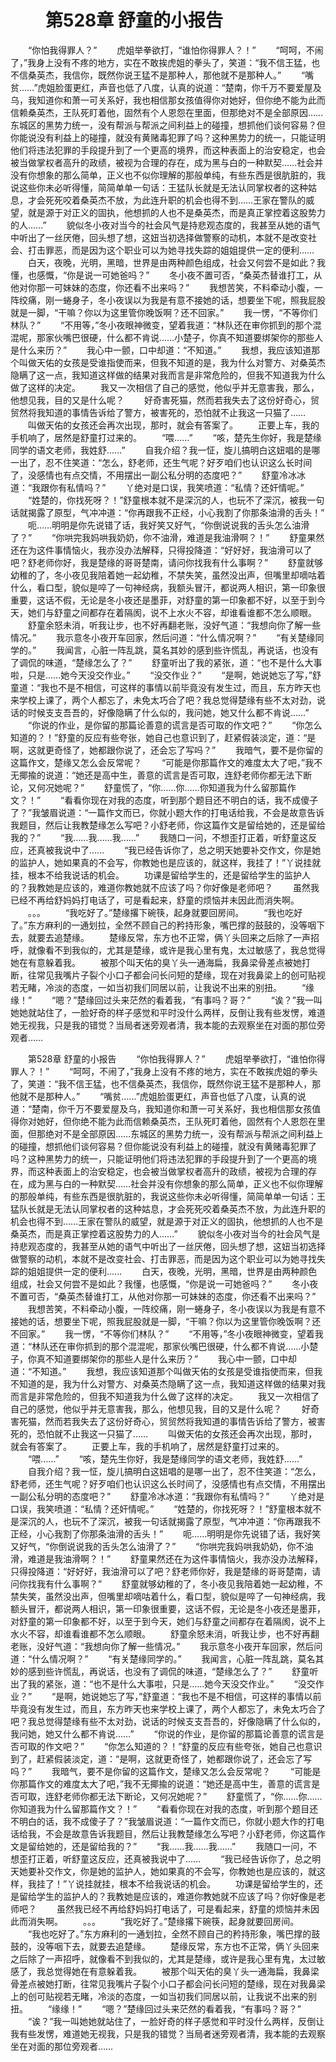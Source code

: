 # 　　第528章 舒童的小报告
　　“你怕我得罪人？”
　　虎姐举拳欲打，“谁怕你得罪人？！”
　　“呵呵，不闹了，”我身上没有不疼的地方，实在不敢挨虎姐的拳头了，笑道：“我不信王猛，也不信桑英杰，我信你，既然你说王猛不是那种人，那他就不是那种人。”
　　“嘴贫……”虎姐脸蛋更红，声音也低了八度，认真的说道：“楚南，你千万不要爱屋及乌，我知道你和萧一可关系好，我也相信那女孩值得你对她好，但你绝不能为此而信赖桑英杰，王队死盯着他，固然有个人恩怨在里面，但那绝对不是全部原因……东城区的黑势力统一，没有帮派与帮派之间利益上的碰撞，想抓他们谈何容易？但你能说没有利益上的碰撞，就没有黄赌毒犯罪了吗？这种黑势力的统一，只能证明他们将违法犯罪的手段提升到了一个更高的境界，而这种表面上的治安稳定，也会被当做掌权者高升的政绩，被视为合理的存在，成为黑与白的一种默契……社会并没有你想象的那么简单，正义也不似你理解的那般单纯，有些东西是很肮脏的，我说这些你未必听得懂，简简单单一句话：王猛队长就是无法认同掌权者的这种姑息，才会死死咬着桑英杰不放，为此连升职的机会也得不到……王家在警队的威望，就是源于对正义的固执，他想抓的人也不是桑英杰，而是真正掌控着这股势力的人……”
　　貌似冬小夜对当今的社会风气是持悲观态度的，我甚至从她的语气中听出了一丝厌倦，回头想了想，这妞当初选择做警察的动机，本就不是改变社会、打击罪恶，而是因为这个职业可以为她寻找失踪的姐姐提供一定的便利……
　　白天，夜晚，光明，黑暗，世界是由两种颜色组成，社会又何尝不是如此？我懂，也感慨，“你是说一可她爸吗？”
　　冬小夜不置可否，“桑英杰替谁打工，从他对你那一可妹妹的态度，你还看不出来吗？”
　　我想苦笑，不料牵动小腹，一阵绞痛，刚一蜷身子，冬小夜误以为我是有意不接她的话，想要坐下呢，照我屁股就是一脚，“干嘛？你以为这里管你晚饭啊？还不回家。”
　　我一愣，“不等你们林队？”
　　“不用等，”冬小夜眼神微变，望着我道：“林队还在审你抓到的那个混混呢，那家伙嘴巴很硬，什么都不肯说……小楚子，你真不知道要绑架你的那些人是什么来历？”
　　我心中一颤，口中却道：“不知道。”
　　我想，我应该知道那个叫做天佑的女孩是受谁指使而来，但我不知道的是，我为什么对警方、对桑英杰隐瞒了这一点，我知道这样做的结果对我而言是非常危险的，但我不知道我为什么做了这样的决定。
　　我又一次相信了自己的感觉，他似乎并无意害我，那么，他想见我，目的又是什么呢？
　　好奇害死猫，然而若我失去了这份好奇心，贸贸然将我知道的事情告诉给了警方，被害死的，恐怕就不止我这一只猫了……
　　叫做天佑的女孩还会再次出现，那时，就会有答案了。
　　正要上车，我的手机响了，居然是舒童打过来的。
　　“喂……”
　　“咳，楚先生你好，我是楚缘同学的语文老师，我姓舒……”
　　自我介绍？我一怔，旋儿搞明白这妞唱的是哪一出了，忍不住笑道：“怎么，舒老师，还生气呢？好歹咱们也认识这么长时间了，没感情也有点交情，不用摆出一副公私分明的态度吧？”
　　舒童冷冰冰道：“我跟你有私情吗？”
　　丫绝对是口误，我笑喷道：“私情？还奸情呢。”
　　“姓楚的，你找死呀？！”舒童根本就不是深沉的人，也玩不了深沉，被我一句话就揭露了原型，气冲冲道：“你再跟我不正经，小心我割了你那条油滑的舌头！”
　　呃……明明是你先说错了话，我好笑又好气，“你倒说说我的舌头怎么油滑了？”
　　“你哄完我妈哄我奶奶，你不油滑，难道是我油滑啊？！”
　　舒童果然还在为这件事情恼火，我亦没办法解释，只得投降道：“好好好，我油滑可以了吧？舒老师你好，我是楚缘的哥哥楚南，请问你找我有什么事啊？”
　　舒童就够幼稚的了，冬小夜见我陪着她一起幼稚，不禁失笑，虽然没出声，但嘴里却嘀咕着什么，看口型，貌似是啐了一句神经病，我额头冒汗，都说两人相识，第一印象很重要，这话不假，无论是冬小夜还是墨菲，对舒童的第一印象都不好，以至于到今天，她们与舒童之间都存在着隔阂，说不上水火不容，却谁看谁都不怎么顺眼。
　　舒童余怒未消，听我让步，也不好再翻老账，没好气道：“我想向你了解一些情况。”
　　我示意冬小夜开车回家，然后问道：“什么情况啊？”
　　“有关楚缘同学的。”
　　我闻言，心脏一阵乱跳，莫名其妙的感到些许慌乱，再说话，也没有了调侃的味道，“楚缘怎么了？”
　　舒童听出了我的紧张，道：“也不是什么大事啦，只是……她今天没交作业。”
　　“没交作业？”
　　“是啊，她说她忘了写，”舒童道：“我也不是不相信，可这样的事情以前毕竟没有发生过，而且，东方昨天也来学校上课了，两个人都忘了，未免太巧合了吧？我总觉得楚缘有些不太对劲，说话的时候支支吾吾的，好像隐瞒了什么似的，我问她，她又什么都不肯说……”
　　“你说的作业，是你留的那篇论善意的谎言是否可取的作文吧？”
　　“你怎么知道的？！”舒童的反应有些夸张，她自己也意识到了，赶紧假装淡定，道：“是啊，这就更奇怪了，她都跟你说了，还会忘了写吗？”
　　我暗气，要不是你留的这篇作文，楚缘又怎么会反常呢？
　　“可能是你那篇作文的难度太大了吧，”我不无揶揄的说道：“她还是高中生，善意的谎言是否可取，连舒老师你都无法下断论，又何况她呢？”
　　舒童慌了，“你……你……你知道我为什么留那篇作文？！”
　　“看看你现在对我的态度，听到那个题目还不明白的话，我不成傻子了？”我皱眉说道：“一篇作文而已，你就小题大作的打电话给我，不会是故意告诉我题目，然后让我教楚缘怎么写吧？小舒老师，你这篇作文是留给她的，还是留给我的？”
　　“我……我……我……”
　　我随口一问，不想歪打正着，听舒童这反应，还真被我说中了……
　　“我已经告诉你了，总之明天她要补交作文，你是她的监护人，她如果真的不会写，你教她也是应该的，就这样，我挂了！”丫说挂就挂，根本不给我说话的机会。
　　功课是留给学生的，还是留给学生的监护人的？我教她是应该的，难道你教她就不应该了吗？你好像是老师吧？
　　虽然我已经不再给舒妈妈打电话了，可是看起来，舒童的烦恼并未因此而消失啊。
　　。。。
　　“我吃好了。”楚缘撂下碗筷，起身就要回房间。
　　“我也吃好了。”东方麻利的一通划拉，全然不顾自己的矜持形象，嘴巴撑的鼓鼓的，没等咽下去，就要去追楚缘。
　　楚缘反常，东方也不正常，俩丫头回来之后除了一声招呼，就像看不到我似的，尤其是楚缘，或许是我心里有鬼，太过敏感了，我总觉得她在有意躲着我。
　　被那个叫天佑的臭丫头一通海扁，我鼻梁骨差点被她打断，往常见我嘴片子裂个小口子都会问长问短的楚缘，现在对我鼻梁上的创可贴视若无睹，冷淡的态度，一如当初我们同居以前，让我说不出来的别扭。
　　“缘缘！”
　　“嗯？”楚缘回过头来茫然的看着我，“有事吗？哥？”
　　“诶？”我一叫她她就站住了，一脸好奇的样子感觉和平时没什么两样，反倒让我有些发愣，难道她无视我，只是我的错觉？当局者迷旁观者清，我本能的去观察坐在对面的那位旁观者……

　　第528章 舒童的小报告
　　“你怕我得罪人？”
　　虎姐举拳欲打，“谁怕你得罪人？！”
　　“呵呵，不闹了，”我身上没有不疼的地方，实在不敢挨虎姐的拳头了，笑道：“我不信王猛，也不信桑英杰，我信你，既然你说王猛不是那种人，那他就不是那种人。”
　　“嘴贫……”虎姐脸蛋更红，声音也低了八度，认真的说道：“楚南，你千万不要爱屋及乌，我知道你和萧一可关系好，我也相信那女孩值得你对她好，但你绝不能为此而信赖桑英杰，王队死盯着他，固然有个人恩怨在里面，但那绝对不是全部原因……东城区的黑势力统一，没有帮派与帮派之间利益上的碰撞，想抓他们谈何容易？但你能说没有利益上的碰撞，就没有黄赌毒犯罪了吗？这种黑势力的统一，只能证明他们将违法犯罪的手段提升到了一个更高的境界，而这种表面上的治安稳定，也会被当做掌权者高升的政绩，被视为合理的存在，成为黑与白的一种默契……社会并没有你想象的那么简单，正义也不似你理解的那般单纯，有些东西是很肮脏的，我说这些你未必听得懂，简简单单一句话：王猛队长就是无法认同掌权者的这种姑息，才会死死咬着桑英杰不放，为此连升职的机会也得不到……王家在警队的威望，就是源于对正义的固执，他想抓的人也不是桑英杰，而是真正掌控着这股势力的人……”
　　貌似冬小夜对当今的社会风气是持悲观态度的，我甚至从她的语气中听出了一丝厌倦，回头想了想，这妞当初选择做警察的动机，本就不是改变社会、打击罪恶，而是因为这个职业可以为她寻找失踪的姐姐提供一定的便利……
　　白天，夜晚，光明，黑暗，世界是由两种颜色组成，社会又何尝不是如此？我懂，也感慨，“你是说一可她爸吗？”
　　冬小夜不置可否，“桑英杰替谁打工，从他对你那一可妹妹的态度，你还看不出来吗？”
　　我想苦笑，不料牵动小腹，一阵绞痛，刚一蜷身子，冬小夜误以为我是有意不接她的话，想要坐下呢，照我屁股就是一脚，“干嘛？你以为这里管你晚饭啊？还不回家。”
　　我一愣，“不等你们林队？”
　　“不用等，”冬小夜眼神微变，望着我道：“林队还在审你抓到的那个混混呢，那家伙嘴巴很硬，什么都不肯说……小楚子，你真不知道要绑架你的那些人是什么来历？”
　　我心中一颤，口中却道：“不知道。”
　　我想，我应该知道那个叫做天佑的女孩是受谁指使而来，但我不知道的是，我为什么对警方、对桑英杰隐瞒了这一点，我知道这样做的结果对我而言是非常危险的，但我不知道我为什么做了这样的决定。
　　我又一次相信了自己的感觉，他似乎并无意害我，那么，他想见我，目的又是什么呢？
　　好奇害死猫，然而若我失去了这份好奇心，贸贸然将我知道的事情告诉给了警方，被害死的，恐怕就不止我这一只猫了……
　　叫做天佑的女孩还会再次出现，那时，就会有答案了。
　　正要上车，我的手机响了，居然是舒童打过来的。
　　“喂……”
　　“咳，楚先生你好，我是楚缘同学的语文老师，我姓舒……”
　　自我介绍？我一怔，旋儿搞明白这妞唱的是哪一出了，忍不住笑道：“怎么，舒老师，还生气呢？好歹咱们也认识这么长时间了，没感情也有点交情，不用摆出一副公私分明的态度吧？”
　　舒童冷冰冰道：“我跟你有私情吗？”
　　丫绝对是口误，我笑喷道：“私情？还奸情呢。”
　　“姓楚的，你找死呀？！”舒童根本就不是深沉的人，也玩不了深沉，被我一句话就揭露了原型，气冲冲道：“你再跟我不正经，小心我割了你那条油滑的舌头！”
　　呃……明明是你先说错了话，我好笑又好气，“你倒说说我的舌头怎么油滑了？”
　　“你哄完我妈哄我奶奶，你不油滑，难道是我油滑啊？！”
　　舒童果然还在为这件事情恼火，我亦没办法解释，只得投降道：“好好好，我油滑可以了吧？舒老师你好，我是楚缘的哥哥楚南，请问你找我有什么事啊？”
　　舒童就够幼稚的了，冬小夜见我陪着她一起幼稚，不禁失笑，虽然没出声，但嘴里却嘀咕着什么，看口型，貌似是啐了一句神经病，我额头冒汗，都说两人相识，第一印象很重要，这话不假，无论是冬小夜还是墨菲，对舒童的第一印象都不好，以至于到今天，她们与舒童之间都存在着隔阂，说不上水火不容，却谁看谁都不怎么顺眼。
　　舒童余怒未消，听我让步，也不好再翻老账，没好气道：“我想向你了解一些情况。”
　　我示意冬小夜开车回家，然后问道：“什么情况啊？”
　　“有关楚缘同学的。”
　　我闻言，心脏一阵乱跳，莫名其妙的感到些许慌乱，再说话，也没有了调侃的味道，“楚缘怎么了？”
　　舒童听出了我的紧张，道：“也不是什么大事啦，只是……她今天没交作业。”
　　“没交作业？”
　　“是啊，她说她忘了写，”舒童道：“我也不是不相信，可这样的事情以前毕竟没有发生过，而且，东方昨天也来学校上课了，两个人都忘了，未免太巧合了吧？我总觉得楚缘有些不太对劲，说话的时候支支吾吾的，好像隐瞒了什么似的，我问她，她又什么都不肯说……”
　　“你说的作业，是你留的那篇论善意的谎言是否可取的作文吧？”
　　“你怎么知道的？！”舒童的反应有些夸张，她自己也意识到了，赶紧假装淡定，道：“是啊，这就更奇怪了，她都跟你说了，还会忘了写吗？”
　　我暗气，要不是你留的这篇作文，楚缘又怎么会反常呢？
　　“可能是你那篇作文的难度太大了吧，”我不无揶揄的说道：“她还是高中生，善意的谎言是否可取，连舒老师你都无法下断论，又何况她呢？”
　　舒童慌了，“你……你……你知道我为什么留那篇作文？！”
　　“看看你现在对我的态度，听到那个题目还不明白的话，我不成傻子了？”我皱眉说道：“一篇作文而已，你就小题大作的打电话给我，不会是故意告诉我题目，然后让我教楚缘怎么写吧？小舒老师，你这篇作文是留给她的，还是留给我的？”
　　“我……我……我……”
　　我随口一问，不想歪打正着，听舒童这反应，还真被我说中了……
　　“我已经告诉你了，总之明天她要补交作文，你是她的监护人，她如果真的不会写，你教她也是应该的，就这样，我挂了！”丫说挂就挂，根本不给我说话的机会。
　　功课是留给学生的，还是留给学生的监护人的？我教她是应该的，难道你教她就不应该了吗？你好像是老师吧？
　　虽然我已经不再给舒妈妈打电话了，可是看起来，舒童的烦恼并未因此而消失啊。
　　。。。
　　“我吃好了。”楚缘撂下碗筷，起身就要回房间。
　　“我也吃好了。”东方麻利的一通划拉，全然不顾自己的矜持形象，嘴巴撑的鼓鼓的，没等咽下去，就要去追楚缘。
　　楚缘反常，东方也不正常，俩丫头回来之后除了一声招呼，就像看不到我似的，尤其是楚缘，或许是我心里有鬼，太过敏感了，我总觉得她在有意躲着我。
　　被那个叫天佑的臭丫头一通海扁，我鼻梁骨差点被她打断，往常见我嘴片子裂个小口子都会问长问短的楚缘，现在对我鼻梁上的创可贴视若无睹，冷淡的态度，一如当初我们同居以前，让我说不出来的别扭。
　　“缘缘！”
　　“嗯？”楚缘回过头来茫然的看着我，“有事吗？哥？”
　　“诶？”我一叫她她就站住了，一脸好奇的样子感觉和平时没什么两样，反倒让我有些发愣，难道她无视我，只是我的错觉？当局者迷旁观者清，我本能的去观察坐在对面的那位旁观者……
